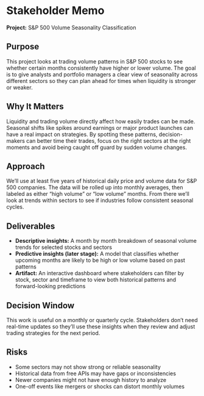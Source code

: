 # Stakeholder Memo  
**Project:** S&P 500 Volume Seasonality Classification  

## Purpose  
This project looks at trading volume patterns in S&P 500 stocks to see whether certain months consistently have higher or lower volume. The goal is to give analysts and portfolio managers a clear view of seasonality across different sectors so they can plan ahead for times when liquidity is stronger or weaker.  

## Why It Matters  
Liquidity and trading volume directly affect how easily trades can be made. Seasonal shifts like spikes around earnings or major product launches can have a real impact on strategies. By spotting these patterns, decision-makers can better time their trades, focus on the right sectors at the right moments and avoid being caught off guard by sudden volume changes.  

## Approach  
We’ll use at least five years of historical daily price and volume data for S&P 500 companies. The data will be rolled up into monthly averages, then labeled as either “high volume” or “low volume” months. From there we’ll look at trends within sectors to see if industries follow consistent seasonal cycles.  

## Deliverables  
- **Descriptive insights:** A month by month breakdown of seasonal volume trends for selected stocks and sectors  
- **Predictive insights (later stage):** A model that classifies whether upcoming months are likely to be high or low volume based on past patterns  
- **Artifact:** An interactive dashboard where stakeholders can filter by stock, sector and timeframe to view both historical patterns and forward-looking predictions  

## Decision Window  
This work is useful on a monthly or quarterly cycle. Stakeholders don’t need real-time updates so they’ll use these insights when they review and adjust trading strategies for the next period.  

## Risks  
- Some sectors may not show strong or reliable seasonality  
- Historical data from free APIs may have gaps or inconsistencies  
- Newer companies might not have enough history to analyze  
- One-off events like mergers or shocks can distort monthly volumes  

